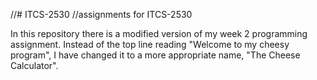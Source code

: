 //# ITCS-2530
//assignments for ITCS-2530

In this repository there is a modified version of my week 2 programming assignment. Instead of the top line reading "Welcome to my cheesy program", I have changed it to a more appropriate name, "The Cheese Calculator".
